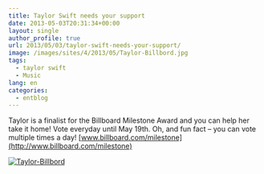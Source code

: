 ```yaml
---
title: Taylor Swift needs your support
date: 2013-05-03T20:31:34+00:00
layout: single
author_profile: true
url: 2013/05/03/taylor-swift-needs-your-support/
image: /images/sites/4/2013/05/Taylor-Billbord.jpg
tags:
  - taylor swift
  - Music
lang: en
categories: 
  - entblog
---
```

Taylor is a finalist for the Billboard Milestone Award and you can help her take it home! Vote everyday until May 19th. Oh, and fun fact – you can vote multiple times a day! [www.billboard.com/milestone](http://www.billboard.com/milestone)

[![Taylor-Billbord](/images/2013/05/Taylor-Billbord.jpg)](http://www.billboard.com/milestone)